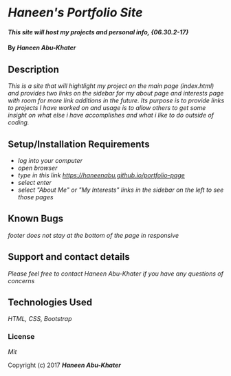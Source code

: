 # _Haneen's Portfolio Site_

#### _This site will host my projects and personal info, {06.30.2-17}_

#### By _**Haneen Abu-Khater**_

## Description

_This is a site that will hightlight my project on the main page (index.html) and provides two links on the sidebar for my about page and interests page with room for more link additions in the future. Its purpose is to provide links to projects I have worked on and usage is to allow others to get some insight on what else i have accomplishes and what i like to do outside of coding._

## Setup/Installation Requirements

* _log into your computer_
* _open browser_
* _type in this link https://haneenabu.github.io/portfolio-page_
* _select enter_
* _select "About Me" or "My Interests" links in the sidebar on the left to see those pages_

## Known Bugs

_footer does not stay at the bottom of the page in responsive_

## Support and contact details

_Please feel free to contact Haneen Abu-Khater if you have any questions of concerns_

## Technologies Used

_HTML, CSS, Bootstrap_

### License

*Mit*

Copyright (c) 2017 **_Haneen Abu-Khater_**

